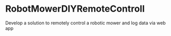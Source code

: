 # RobotMowerDIYRemoteControll
Develop a solution to remotely control a robotic mower and log data via web app 
